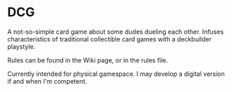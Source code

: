 # DCG
A not-so-simple card game about some dudes dueling each other. Infuses characteristics of traditional collectible card games with a deckbuilder playstyle.

Rules can be found in the Wiki page, or in the rules file.

Currently intended for physical gamespace. I may develop a digital version if and when I'm competent.
